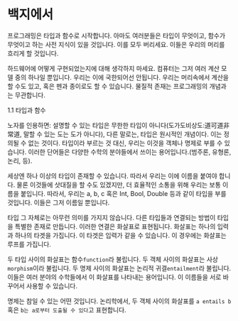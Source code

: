 # 백지에서

프로그래밍은 타입과 함수로 시작합니다. 아마도 여러분들은 타입이 무엇이고, 함수가 무엇이고 하는 사전 지식이 있을 것입니다. 이를 모두 버리세요. 이들은 우리의 머리를 흐리게 할 것입니다.


  하드웨어에 어떻게 구현되었는지에 대해 생각하지 마세요. 컴퓨터는 그저 여러 계산 모델 중의 하나일 뿐입니다. 우리는 이에 국한되어선 안됩니다. 우리는 머리속에서 계산을 할 수도 있고, 혹은 펜과 종이로도 할 수 있습니다. 물질적 존재는 프로그래밍의 개념과는 무관합니다.

1.1 타입과 함수

노자를 인용하면: 설명할 수 있는 타입은 무한한 타입이 아니다(도가도비상도:道可道非常道, 말할 수 있는 도는 도가 아니다), 다른 말로는, 타입은 원시적인 개념이다. 이는 정의될 수 없는 것이다.
  타입이라 부르는 것 대신, 우리는 이것을 객체나 명제로 부를 수 있습니다. 이러한 단어들은 다양한 수학의 분야들에서 쓰이는 용어입니다.(범주론, 유형론, 논리, 등).


세상엔 하나 이상의 타입이 존재할 수 있습니다. 따라서 우리는 이에 이름을 붙여야 합니다. 물론 이것들에 삿대질을 할 수도 있겠지만, 더 효율적인 소통을 위해 우리는 보통 이름을 붙입니다. 따라서, 우리는 a, b, c 혹은 Int, Bool, Double 등과 같이 타입을 부를 것입니다. 이들은 그저 이름일 뿐입니다.

  타입 그 자체로는 아무런 의미를 가지지 않습니다. 다른 타입들과 연결되는 방법이 타입을 특별한 존재로 만듭니다. 이러한 연결은 화살표로 표현됩니다. 화살표는 하나의 입력과 하나의 타겟을 가집니다. 이 타겟은 입력가 같을 수 있습니다. 이 경우에는 화살표는 루프를 가집니다.

두 타입 사이의 화살표는 함수`function`라 불립니다. 두 객체 사이의 화살표는 사상`morphism`이라 불립니다. 두 명제 사이의 화살표는 논리적 귀결`entailment`라 불립니다. 이들은 여러 분야의 수학들에서 이 화살표를 나타내는 용어입니다. 이 이름들을 서로 바꾸어서 사용할 수 있습니다.

 명제는 참일 수 있는 어떤 것입니다. 논리학에서, 두 객체 사이의 화살표를 `a entails b` 혹은 `b는 a로부터 도출될 수 있다`고 표현합니다.